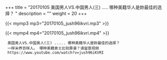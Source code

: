 +++
title = "20170105  美国男人VS.中国男人(三) ..... 哪种美籍华人是妳最佳的选择？ "
description = ""
weight = 20
+++

{{< mymp3 mp3="20170105_jush96ikvri.mp3" >}}

{{< mymp4 mp4="20170105_jush96ikvri.mp4" >}}

     美国男人VS.中国男人(三) ..... 哪种美籍华人是妳最佳的选择？ 
     一样米养百样人。 哪种美籍男士比较靠谱？请留意视频 
     https://www.youtube.com/watch?v=jush96iKVRI 
